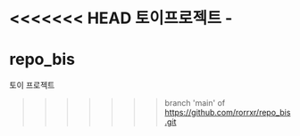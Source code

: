 <<<<<<< HEAD
토이프로젝트 -
=======
# repo_bis
토이 프로젝트
>>>>>>> branch 'main' of https://github.com/rorrxr/repo_bis.git
